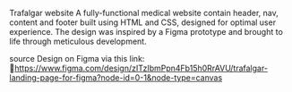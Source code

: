 Trafalgar website 
A fully-functional medical website contain header, nav, content and footer built using HTML and CSS, designed for optimal user experience.
The design was inspired by a Figma prototype and brought to life through meticulous development.

source Design on Figma via this link:
🔗https://www.figma.com/design/zITzIbmPpn4Fb15h0RrAVU/trafalgar-landing-page-for-figma?node-id=0-1&node-type=canvas
